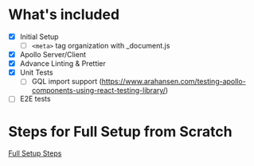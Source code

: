 # What's included

- [x] Initial Setup
  - [ ] `<meta>` tag organization with \_document.js
- [x] Apollo Server/Client
- [x] Advance Linting & Prettier
- [x] Unit Tests
  - [ ] GQL import support (https://www.arahansen.com/testing-apollo-components-using-react-testing-library/)
- [ ] E2E tests

# Steps for Full Setup from Scratch

[Full Setup Steps](.steps.md)
